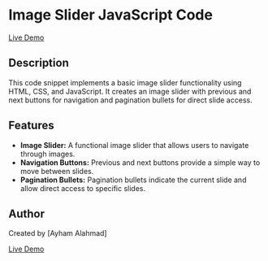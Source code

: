 # Image Slider JavaScript Code

[Live Demo](https://ayhamalahmad.github.io/ImageSlider/)

## Description

This code snippet implements a basic image slider functionality using HTML, CSS, and JavaScript. It creates an image slider with previous and next buttons for navigation and pagination bullets for direct slide access.

## Features

- **Image Slider:** A functional image slider that allows users to navigate through  images.
- **Navigation Buttons:** Previous and next buttons provide a simple way to move between slides.
- **Pagination Bullets:** Pagination bullets indicate the current slide and allow direct access to specific slides.






## Author

Created by [Ayham Alahmad]

[Live Demo](https://ayhamalahmad.github.io/ImageSlider/)
